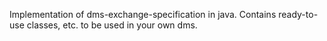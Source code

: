 Implementation of dms-exchange-specification in java. Contains ready-to-use classes, etc. to be used in your own dms.
